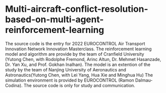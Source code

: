 # Multi-aircraft-conflict-resolution-based-on-multi-agent-reinforcement-learning
The source code is the entry for 2022 EUROCONTROL Air Transport Innovation Network Innovation Masterclass. The reinforcement learning model and algorithm are provide by the team of Cranfield University (Yutong Chen,  with Rodolphe Fremond, Arinc Altun, Dr. Mehmet Hasanzade, Dr. Yan Xu, and Prof. Gokhan Inalhan). The model is an extention of the study by the team of Nanjing University of Aeronautics and Astronautics(Yutong Chen, with Lei Yang, Hua Xie and Minghua Hu) The simulation environment is provided by EUROCONTROL (Ramon Dalmau-Codina). The source code is only for study and communication.
